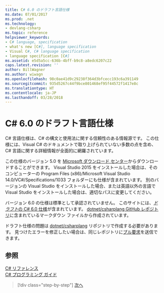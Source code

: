 ```yaml
---
title: C# 6.0 のドラフト言語仕様
ms.date: 07/01/2017
ms.prod: .net
ms.technology:
- devlang-csharp
ms.topic: reference
helpviewer_keywords:
- C# language, specification
- what's new [C#], language specification
- Visual C#, C# language specification
- language specification [C#]
ms.assetid: e5d5a5cc-636b-4bff-b9c8-a8edc6207c22
caps.latest.revision: ''
author: BillWagner
ms.author: wiwagn
ms.openlocfilehash: 98c0ae41d9c29238f364d3bfcecc193c6a391149
ms.sourcegitcommit: 935d5267c44f9bce801468ef95f44572f1417e8c
ms.translationtype: HT
ms.contentlocale: ja-JP
ms.lasthandoff: 03/28/2018
---
```

# <a name="c-60-draft-language-specification"></a>C# 6.0 のドラフト言語仕様
C# 言語仕様は、C# の構文と使用法に関する信頼性のある情報源です。 この仕様には、Visual C# のドキュメントで取り上げられていない多数の点を含め、C# 言語に関する詳細情報が全面的に網羅されています。

この仕様のバージョン 5.0 を [Microsoft ダウンロード センター](http://www.microsoft.com/download/details.aspx?id=7029)からダウンロードすることができます。 Visual Studio 2015 をインストールした場合は、そのコンピューターの Program Files (x86)/Microsoft Visual Studio 14.0/VC#/Specifications/1033 フォルダーにも仕様が含まれています。 別のバージョンの Visual Studio をインストールした場合、または英語以外の言語で Visual Studio をインストールした場合は、適切なパスに変更してください。

バージョン 6.0 の仕様は標準として承認されていません。 このサイトには、[*ドラフト*の C# 6.0 仕様](../../../../_csharplang/spec/introduction.md)が含まれています。 [dotnet/csharplang GitHub レポジトリ](https://github.com/dotnet/csharplang/blob/master/spec/README.md)に含まれているマークダウン ファイルから作成されています。

ドラフト仕様の問題は [dotnet/csharplang](https://github.com/dotnet/csharplang/issues) リポジトリで作成する必要があります。 見つけたエラーを修正したい場合は、同じレポジトリに[プル要求](https://github.com/dotnet/csharplang/pulls)を送信できます。

## <a name="see-also"></a>参照  
 [C# リファレンス](../../language-reference/index.md)  
 [C# プログラミング ガイド](../../programming-guide/index.md)

>[!div class="step-by-step"]
[次へ](../../../../_csharplang/spec/introduction.md)
